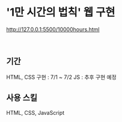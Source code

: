 # '1만 시간의 법칙' 웹 구현
http://127.0.0.1:5500/10000hours.html

</br>

## 기간
HTML, CSS 구현 : 7/1 ~ 7/2
JS : 추후 구현 예정

## 사용 스킬
HTML, CSS, JavaScript

